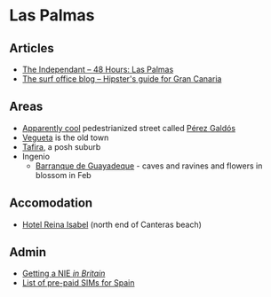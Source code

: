 # Las Palmas

## Articles

- [The Independant – 48 Hours: Las Palmas](http://www.independent.co.uk/travel/48-hours-in/48-hours-las-palmas-6289304.html)
- [The surf office blog – Hipster's guide for Gran Canaria](http://www.thesurfoffice.com/blog/hesurfoffice.com/2013/10/hipsters-guide-for-gran-canaria.html)

## Areas

- [Apparently cool](http://www.spain-holiday.com/Las-Palmas-de-Gran-Canaria/articles/the-12-things-you-must-see-and-do-when-visiting-las-palmas-de-gran-canaria) pedestrianized street called [Pérez Galdós](https://www.google.co.uk/maps/place/Calle+Gral.+Bravo,+17,+35002+Las+Palmas+de+Gran+Canaria,+Las+Palmas,+Spain/@28.1045682,-15.4178609,18z/data=!3m1!4b1!4m7!1m4!3m3!1s0xc40958e4ffa236b:0xc529589f29c9b592!2sPlaza+de+Cairasco,+35002+Las+Palmas+de+Gran+Canaria,+Las+Palmas,+Spain!3b1!3m1!1s0xc40958fdb5cbec5:0x3f00339144ee4857)
- [Vegueta](http://www.telegraph.co.uk/travel/destinations/europe/spain/canaryislands/9586082/Las-Palmas-Canary-Islands-a-cultural-city-guide.html) is the old town
- [Tafira](http://www.spain-grancanaria.com/uk/places/tafira.html), a posh suburb
- Ingenio
  - [Barranque de Guayadeque](http://www.dailymail.co.uk/travel/destinations/article-3419078/Surprising-beautiful-sophisticated-island-Gran-Canaria-revelation-head-beaten-track.html) - caves and ravines and flowers in blossom in Feb

## Accomodation

- [Hotel Reina Isabel](http://www.telegraph.co.uk/travel/hotel/159324/Hotel-Reina-Isabel-Las-Palmas-de-Gran-Canaria-Gran-Canaria-Spain-review.html) (north end of Canteras beach)

## Admin

- [Getting a NIE *in Britain*](http://buying-property-spain.euroresidentes.com/2005/08/getting-nie-in-britain.html)
- [List of pre-paid SIMs for Spain](http://prepaid-data-sim-card.wikia.com/wiki/Spain)
